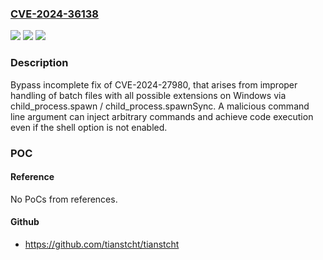 ### [CVE-2024-36138](https://cve.mitre.org/cgi-bin/cvename.cgi?name=CVE-2024-36138)
![](https://img.shields.io/static/v1?label=Product&message=node&color=blue)
![](https://img.shields.io/static/v1?label=Version&message=18.20.3%3C%3D%2018.20.3%20&color=brighgreen)
![](https://img.shields.io/static/v1?label=Vulnerability&message=n%2Fa&color=brighgreen)

### Description

Bypass incomplete fix of CVE-2024-27980, that arises from improper handling of batch files with all possible extensions on Windows via child_process.spawn / child_process.spawnSync. A malicious command line argument can inject arbitrary commands and achieve code execution even if the shell option is not enabled.

### POC

#### Reference
No PoCs from references.

#### Github
- https://github.com/tianstcht/tianstcht

